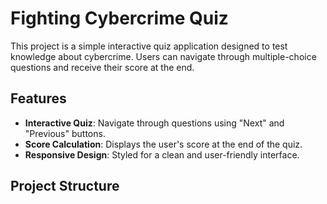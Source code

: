 # Fighting Cybercrime Quiz

This project is a simple interactive quiz application designed to test knowledge about cybercrime. Users can navigate through multiple-choice questions and receive their score at the end.

## Features

- **Interactive Quiz**: Navigate through questions using "Next" and "Previous" buttons.
- **Score Calculation**: Displays the user's score at the end of the quiz.
- **Responsive Design**: Styled for a clean and user-friendly interface.

## Project Structure
